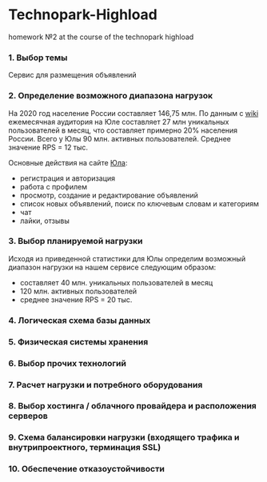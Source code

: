 # Technopark-Highload
homework №2 at the course of the technopark highload

### 1. Выбор темы
Сервис для размещения объявлений

### 2. Определение возможного диапазона нагрузок

На 2020 год население России составляет 146,75 млн. По данным с [wiki](https://ru.wikipedia.org/wiki/%D0%AE%D0%BB%D0%B0_(%D1%81%D0%B5%D1%80%D0%B2%D0%B8%D1%81_%D0%BE%D0%B1%D1%8A%D1%8F%D0%B2%D0%BB%D0%B5%D0%BD%D0%B8%D0%B9)) ежемесячная аудитория на Юле составляет 27 млн уникальных пользователей в месяц, что составляет примерно 20% населения России. Всего у Юлы 90 млн. активных пользователей. Среднее значение RPS = 12 тыс.

Основные действия на сайте [Юла](https://youla.ru/):
* регистрация и авторизация
* работа с профилем
* просмотр, создание и редактирование объявлений
* список новых объявлений, поиск по ключевым словам и категориям
* чат
* лайки, отзывы

### 3. Выбор планируемой нагрузки

Исходя из приведенной статистики для Юлы определим возможный диапазон нагрузки на нашем сервисе следующим образом:
* составляет 40 млн. уникальных пользователей в месяц
* 120 млн. активных пользователей
* среднее значение RPS = 20 тыс.

### 4. Логическая схема базы данных

### 5. Физическая системы хранения

### 6. Выбор прочих технологий

### 7. Расчет нагрузки и потребного оборудования

### 8. Выбор хостинга / облачного провайдера и расположения серверов

### 9. Схема балансировки нагрузки (входящего трафика и внутрипроектного, терминация SSL)

### 10. Обеспечение отказоустойчивости


